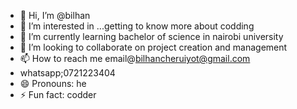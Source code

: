 - 👋 Hi, I’m @bilhan
- 👀 I’m interested in ...getting to know more about codding
- 🌱 I’m currently learning bachelor of science in nairobi university
- 💞️ I’m looking to collaborate on project creation and management
- 📫 How to reach me email@bilhancheruiyot@gmail.com
- whatsapp;0721223404
- 😄 Pronouns: he
- ⚡ Fun fact: codder

<!---
manyimsego/manyimsego is a ✨ special ✨ repository because its `README.md` (this file) appears on your GitHub profile.
You can click the Preview link to take a look at your changes.
--->
